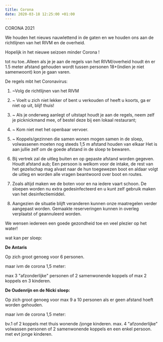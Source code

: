 ```yaml
---
title: Corona
date: 2020-03-18 12:25:00 +01:00
---
```



CORONA 2021

We houden het nieuws nauwlettend in de gaten en we houden ons aan de richtlijnen van het RIVM en de overheid. 

Hopelijk in het nieuwe seizoen minder Corona !

tot nu toe..Alleen als je je aan de regels van het RIVM/overheid houdt én er 1.5 meter afstand gehouden wordt tussen personen 18+(indien je niet samenwoont) kon je gaan varen.

De regels mbt het Coronavirus:

1. ~Volg de richtlijnen van het RIVM
2. ~ Voelt u zich niet lekker of bent u verkouden of heeft u koorts, ga er niet op uit, blijf thuis!
3. ~ Als je onderweg aanlegt of uitstapt houdt je aan de regels, neem zelf je picknickmand mee, of bestel deze bij een lokaal restaurant; 
4. ~ Kom niet met het openbaar vervoer.
5. ~ Koppels/gezinnen die samen wonen mogen samen in de sloep, volwassenen moeten nog steeds 1,5 m afstand houden van elkaar
Het is aan jullie zelf om de goede afstand in de sloep te bewaren.

6. Bij vertrek zal de uitleg buiten en op gepaste afstand worden gegeven. Houdt afstand aub;
Een persoon is welkom voor de intake,  de rest van het gezelschap mag alvast naar de hun toegewezen boot en aldaar volgt de uitleg en worden alle vragen beantwoord over boot en routes.

7. Zoals altijd maken we de boten voor en na iedere vaart schoon.
De sloepen worden nu extra gedesinfecteerd en u kunt zelf gebruik maken van het desinfectiemiddel.

8. Aangezien de situatie blijft veranderen kunnen onze maatregelen verder aangepast worden. Gemaakte reserveringen kunnen in overleg verplaatst of geannuleerd worden.

We wensen iedereen een goede gezondheid toe en veel plezier op het water!

wat kan per sloep:

**De Antaris**

Op zich groot genoeg voor 6 personen.

maar ivm de corona 1,5 meter:

max 3 "afzonderlijke"  personen of 2 samenwonende koppels of 
max 2 koppels en 3 kinderen. 

**De Oudenrijn en de Nicki sloep:**

Op zich groot genoeg voor max 9 a 10 personen als er geen afstand hoeft worden gehouden.

maar ivm de corona 1,5 meter:

bv.1 of 2 koppels met thuis wonende /jonge kinderen.
max. 4  "afzonderlijke" volwassen personen 
of 2 samenwonende koppels en een enkel persoon.
met evt jonge kinderen.

